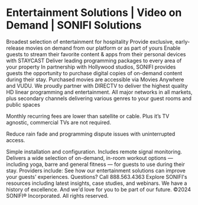 # Entertainment Solutions | Video on Demand | SONIFI Solutions

Broadest selection of entertainment for hospitality
Provide exclusive, early-release movies on demand from our platform or as part of yours
Enable guests to stream their favorite content & apps from their personal devices with STAYCAST
Deliver leading programming packages to every area of your property
In partnership with Hollywood studios, SONIFI provides guests the opportunity to purchase digital copies of on-demand content during their stay. Purchased movies are accessible via Movies Anywhere and VUDU.
We proudly partner with DIRECTV to deliver the highest quality HD linear programming and entertainment.
All major networks in all markets, plus secondary channels delivering various genres to your guest rooms and public spaces

Monthly recurring fees are lower than satellite or cable. Plus it’s TV agnostic, commercial TVs are not required.

Reduce rain fade and programming dispute issues with uninterrupted access.

Simple installation and configuration. Includes remote signal monitoring.
Delivers a wide selection of on-demand, in-room workout options — including yoga, barre and general fitness — for guests to use during their stay. Providers include:
See how our entertainment solutions can improve your guests’ experiences.
Questions? Call 888.563.4363
Explore SONIFI's resources including latest insights, case studies, and webinars.
We have a history of excellence. And we'd love for you to be part of our future.
©2024 SONIFI® Incorporated. All rights reserved.